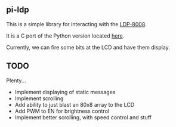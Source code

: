 pi-ldp
------

This is a simple library for interacting with the
[LDP-8008](http://www.embeddedadventures.com/LED_matrix_display_LDP-8008.html).

It is a C port of the Python version located [here](https://www.raspberrypi.org/forums/viewtopic.php?t=67520&p=493326).

Currently, we can fire some bits at the LCD and have them display.

TODO
----

Plenty...

* Implement displaying of static messages
* Implement scrolling
* Add ability to just blast an 80x8 array to the LCD
* Add PWM to EN for brightness control
* Implement better scrolling, with speed control and stuff

